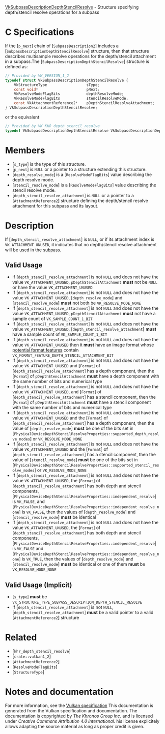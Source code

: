 [VkSubpassDescriptionDepthStencilResolve](https://www.khronos.org/registry/vulkan/specs/1.3-extensions/man/html/VkSubpassDescriptionDepthStencilResolve.html) - Structure specifying depth/stencil resolve operations for a subpass

# C Specifications
If the [`p_next`] chain of [`SubpassDescription2`] includes a
[`SubpassDescriptionDepthStencilResolve`] structure, then that structure
describes multisample resolve operations for the depth/stencil attachment in
a subpass.The [`SubpassDescriptionDepthStencilResolve`] structure is defined as:
```c
// Provided by VK_VERSION_1_2
typedef struct VkSubpassDescriptionDepthStencilResolve {
    VkStructureType                  sType;
    const void*                      pNext;
    VkResolveModeFlagBits            depthResolveMode;
    VkResolveModeFlagBits            stencilResolveMode;
    const VkAttachmentReference2*    pDepthStencilResolveAttachment;
} VkSubpassDescriptionDepthStencilResolve;
```
or the equivalent
```c
// Provided by VK_KHR_depth_stencil_resolve
typedef VkSubpassDescriptionDepthStencilResolve VkSubpassDescriptionDepthStencilResolveKHR;
```

# Members
- [`s_type`] is the type of this structure.
- [`p_next`] is `NULL` or a pointer to a structure extending this structure.
- [`depth_resolve_mode`] is a [`ResolveModeFlagBits`] value describing the depth resolve mode.
- [`stencil_resolve_mode`] is a [`ResolveModeFlagBits`] value describing the stencil resolve mode.
- [`depth_stencil_resolve_attachment`] is `NULL` or a pointer to a [`AttachmentReference2`] structure defining the depth/stencil resolve attachment for this subpass and its layout.

# Description
If [`depth_stencil_resolve_attachment`] is `NULL`, or if its attachment
index is `VK_ATTACHMENT_UNUSED`, it indicates that no depth/stencil
resolve attachment will be used in the subpass.
## Valid Usage
-    If [`depth_stencil_resolve_attachment`] is not `NULL` and does not have the value `VK_ATTACHMENT_UNUSED`, `pDepthStencilAttachment` **must**  not be `NULL` or have the value `VK_ATTACHMENT_UNUSED`
-    If [`depth_stencil_resolve_attachment`] is not `NULL` and does not have the value `VK_ATTACHMENT_UNUSED`, [`depth_resolve_mode`] and [`stencil_resolve_mode`] **must**  not both be `VK_RESOLVE_MODE_NONE`
-    If [`depth_stencil_resolve_attachment`] is not `NULL` and does not have the value `VK_ATTACHMENT_UNUSED`, `pDepthStencilAttachment` **must**  not have a sample count of `VK_SAMPLE_COUNT_1_BIT`
-    If [`depth_stencil_resolve_attachment`] is not `NULL` and does not have the value `VK_ATTACHMENT_UNUSED`, [`depth_stencil_resolve_attachment`] **must**  have a sample count of `VK_SAMPLE_COUNT_1_BIT`
-    If [`depth_stencil_resolve_attachment`] is not `NULL` and does not have the value `VK_ATTACHMENT_UNUSED` then it  **must**  have an image format whose [potential format features](https://www.khronos.org/registry/vulkan/specs/1.3-extensions/html/vkspec.html#potential-format-features) contain `VK_FORMAT_FEATURE_DEPTH_STENCIL_ATTACHMENT_BIT`
-    If [`depth_stencil_resolve_attachment`] is not `NULL` and does not have the value `VK_ATTACHMENT_UNUSED` and [`Format`] of [`depth_stencil_resolve_attachment`] has a depth component, then the [`Format`] of `pDepthStencilAttachment` **must**  have a depth component with the same number of bits and numerical type
-    If [`depth_stencil_resolve_attachment`] is not `NULL` and does not have the value `VK_ATTACHMENT_UNUSED`, and [`Format`] of [`depth_stencil_resolve_attachment`] has a stencil component, then the [`Format`] of `pDepthStencilAttachment` **must**  have a stencil component with the same number of bits and numerical type
-    If [`depth_stencil_resolve_attachment`] is not `NULL` and does not have the value `VK_ATTACHMENT_UNUSED` and the [`Format`] of [`depth_stencil_resolve_attachment`] has a depth component, then the value of [`depth_resolve_mode`] **must**  be one of the bits set in [`PhysicalDeviceDepthStencilResolveProperties::supported_depth_resolve_modes`] or `VK_RESOLVE_MODE_NONE`
-    If [`depth_stencil_resolve_attachment`] is not `NULL` and does not have the value `VK_ATTACHMENT_UNUSED` and the [`Format`] of [`depth_stencil_resolve_attachment`] has a stencil component, then the value of [`stencil_resolve_mode`] **must**  be one of the bits set in [`PhysicalDeviceDepthStencilResolveProperties::supported_stencil_resolve_modes`] or `VK_RESOLVE_MODE_NONE`
-    If [`depth_stencil_resolve_attachment`] is not `NULL` and does not have the value `VK_ATTACHMENT_UNUSED`, the [`Format`] of [`depth_stencil_resolve_attachment`] has both depth and stencil components, [`PhysicalDeviceDepthStencilResolveProperties::independent_resolve`] is `VK_FALSE`, and [`PhysicalDeviceDepthStencilResolveProperties::independent_resolve_none`] is `VK_FALSE`, then the values of [`depth_resolve_mode`] and [`stencil_resolve_mode`] **must**  be identical
-    If [`depth_stencil_resolve_attachment`] is not `NULL` and does not have the value `VK_ATTACHMENT_UNUSED`, the [`Format`] of [`depth_stencil_resolve_attachment`] has both depth and stencil components, [`PhysicalDeviceDepthStencilResolveProperties::independent_resolve`] is `VK_FALSE` and [`PhysicalDeviceDepthStencilResolveProperties::independent_resolve_none`] is `VK_TRUE`, then the values of [`depth_resolve_mode`] and [`stencil_resolve_mode`] **must**  be identical or one of them  **must**  be `VK_RESOLVE_MODE_NONE`

## Valid Usage (Implicit)
-  [`s_type`] **must**  be `VK_STRUCTURE_TYPE_SUBPASS_DESCRIPTION_DEPTH_STENCIL_RESOLVE`
-    If [`depth_stencil_resolve_attachment`] is not `NULL`, [`depth_stencil_resolve_attachment`] **must**  be a valid pointer to a valid [`AttachmentReference2`] structure

# Related
- [`khr_depth_stencil_resolve`]
- [`crate::vulkan1_2`]
- [`AttachmentReference2`]
- [`ResolveModeFlagBits`]
- [`StructureType`]

# Notes and documentation
For more information, see the [Vulkan specification](https://www.khronos.org/registry/vulkan/specs/1.3-extensions/html/vkspec.html)
This documentation is generated from the Vulkan specification and documentation.
The documentation is copyrighted by *The Khronos Group Inc.* and is licensed under *Creative Commons Attribution 4.0 International*.
his license explicitely allows adapting the source material as long as proper credit is given.
        